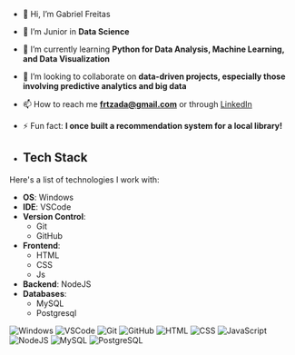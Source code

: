 - 👋 Hi, I’m Gabriel Freitas
- 👀 I’m Junior in **Data Science**
- 🌱 I’m currently learning **Python for Data Analysis, Machine Learning, and Data Visualization**
- 💞️ I’m looking to collaborate on **data-driven projects, especially those involving predictive analytics and big data**
- 📫 How to reach me **frtzada@gmail.com** or through [LinkedIn](https://www.linkedin.com/in/frtzada/)
- ⚡ Fun fact: **I once built a recommendation system for a local library!**

- ## Tech Stack

Here's a list of technologies I work with:

- **OS**: Windows 
- **IDE**: VSCode 
- **Version Control**: 
  - Git 
  - GitHub 
- **Frontend**: 
  - HTML 
  - CSS 
  - Js 
- **Backend**: NodeJS 
- **Databases**: 
  - MySQL 
  - Postgresql 

![Windows](https://img.shields.io/badge/Windows-0078D6?style=for-the-badge&logo=windows&logoColor=white)
![VSCode](https://img.shields.io/badge/VSCode-007ACC?style=for-the-badge&logo=visual-studio-code&logoColor=white)
![Git](https://img.shields.io/badge/Git-F05032?style=for-the-badge&logo=git&logoColor=white)
![GitHub](https://img.shields.io/badge/GitHub-181717?style=for-the-badge&logo=github&logoColor=white)
![HTML](https://img.shields.io/badge/HTML5-E34F26?style=for-the-badge&logo=html5&logoColor=white)
![CSS](https://img.shields.io/badge/CSS3-1572B6?style=for-the-badge&logo=css3&logoColor=white)
![JavaScript](https://img.shields.io/badge/JavaScript-F7DF1E?style=for-the-badge&logo=javascript&logoColor=black)
![NodeJS](https://img.shields.io/badge/Node.js-339933?style=for-the-badge&logo=node.js&logoColor=white)
![MySQL](https://img.shields.io/badge/MySQL-4479A1?style=for-the-badge&logo=mysql&logoColor=white)
![PostgreSQL](https://img.shields.io/badge/PostgreSQL-336791?style=for-the-badge&logo=postgresql&logoColor=white)
<!-- Optional: Badges or icons for tech stack -->
<!-- You can use services like shields.io or simple-icons to add icons or badges -->

<!---
frtzada/frtzada is a ✨ special ✨ repository because its `README.md` (this file) appears on your GitHub profile.
You can click the Preview link to take a look at your changes.
--->

